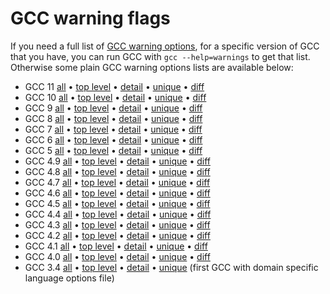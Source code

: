 
# GCC warning flags

If you need a full list of
[GCC warning options](https://gcc.gnu.org/onlinedocs/gcc/Warning-Options.html),
for a specific version of GCC that you have, you can run GCC with `gcc
--help=warnings` to get that list. Otherwise some plain GCC warning
options lists are available below:


* GCC 11 [all](warnings-11.txt)
  • [top level](warnings-top-level-11.txt)
  • [detail](warnings-detail-11.txt)
  • [unique](warnings-unique-11.txt)
  • [diff](warnings-diff-10-11.txt)
* GCC 10 [all](warnings-10.txt)
  • [top level](warnings-top-level-10.txt)
  • [detail](warnings-detail-10.txt)
  • [unique](warnings-unique-10.txt)
  • [diff](warnings-diff-9-10.txt)
* GCC 9 [all](warnings-9.txt)
  • [top level](warnings-top-level-9.txt)
  • [detail](warnings-detail-9.txt)
  • [unique](warnings-unique-9.txt)
  • [diff](warnings-diff-8-9.txt)
* GCC 8 [all](warnings-8.txt)
  • [top level](warnings-top-level-8.txt)
  • [detail](warnings-detail-8.txt)
  • [unique](warnings-unique-8.txt)
  • [diff](warnings-diff-7-8.txt)
* GCC 7 [all](warnings-7.txt)
  • [top level](warnings-top-level-7.txt)
  • [detail](warnings-detail-7.txt)
  • [unique](warnings-unique-7.txt)
  • [diff](warnings-diff-6-7.txt)
* GCC 6 [all](warnings-6.txt)
  • [top level](warnings-top-level-6.txt)
  • [detail](warnings-detail-6.txt)
  • [unique](warnings-unique-6.txt)
  • [diff](warnings-diff-5-6.txt)
* GCC 5 [all](warnings-5.txt)
  • [top level](warnings-top-level-5.txt)
  • [detail](warnings-detail-5.txt)
  • [unique](warnings-unique-5.txt)
  • [diff](warnings-diff-4.9-5.txt)
* GCC 4.9 [all](warnings-4.9.txt)
  • [top level](warnings-top-level-4.9.txt)
  • [detail](warnings-detail-4.9.txt)
  • [unique](warnings-unique-4.9.txt)
  • [diff](warnings-diff-4.8-4.9.txt)
* GCC 4.8 [all](warnings-4.8.txt)
  • [top level](warnings-top-level-4.8.txt)
  • [detail](warnings-detail-4.8.txt)
  • [unique](warnings-unique-4.8.txt)
  • [diff](warnings-diff-4.7-4.8.txt)
* GCC 4.7 [all](warnings-4.7.txt)
  • [top level](warnings-top-level-4.7.txt)
  • [detail](warnings-detail-4.7.txt)
  • [unique](warnings-unique-4.7.txt)
  • [diff](warnings-diff-4.6-4.7.txt)
* GCC 4.6 [all](warnings-4.6.txt)
  • [top level](warnings-top-level-4.6.txt)
  • [detail](warnings-detail-4.6.txt)
  • [unique](warnings-unique-4.6.txt)
  • [diff](warnings-diff-4.5-4.6.txt)
* GCC 4.5 [all](warnings-4.5.txt)
  • [top level](warnings-top-level-4.5.txt)
  • [detail](warnings-detail-4.5.txt)
  • [unique](warnings-unique-4.5.txt)
  • [diff](warnings-diff-4.4-4.5.txt)
* GCC 4.4 [all](warnings-4.4.txt)
  • [top level](warnings-top-level-4.4.txt)
  • [detail](warnings-detail-4.4.txt)
  • [unique](warnings-unique-4.4.txt)
  • [diff](warnings-diff-4.3-4.4.txt)
* GCC 4.3 [all](warnings-4.3.txt)
  • [top level](warnings-top-level-4.3.txt)
  • [detail](warnings-detail-4.3.txt)
  • [unique](warnings-unique-4.3.txt)
  • [diff](warnings-diff-4.2-4.3.txt)
* GCC 4.2 [all](warnings-4.2.txt)
  • [top level](warnings-top-level-4.2.txt)
  • [detail](warnings-detail-4.2.txt)
  • [unique](warnings-unique-4.2.txt)
  • [diff](warnings-diff-4.1-4.2.txt)
* GCC 4.1 [all](warnings-4.1.txt)
  • [top level](warnings-top-level-4.1.txt)
  • [detail](warnings-detail-4.1.txt)
  • [unique](warnings-unique-4.1.txt)
  • [diff](warnings-diff-4.0-4.1.txt)
* GCC 4.0 [all](warnings-4.0.txt)
  • [top level](warnings-top-level-4.0.txt)
  • [detail](warnings-detail-4.0.txt)
  • [unique](warnings-unique-4.0.txt)
  • [diff](warnings-diff-3.4-4.0.txt)
* GCC 3.4 [all](warnings-3.4.txt)
  • [top level](warnings-top-level-3.4.txt)
  • [detail](warnings-detail-3.4.txt)
  • [unique](warnings-unique-3.4.txt)
  (first GCC with domain specific language options file)
